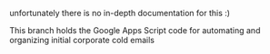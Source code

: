 unfortunately there is no in-depth documentation for this :)


This branch holds the Google Apps Script code for automating and organizing initial corporate cold emails